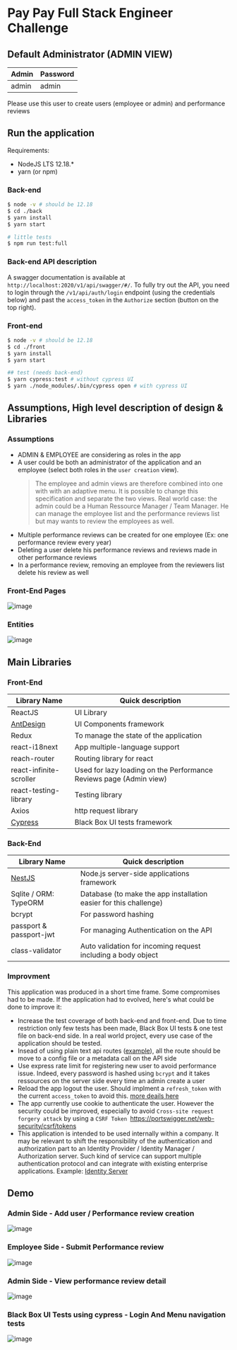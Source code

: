 # Pay Pay Full Stack Engineer Challenge

## Default Administrator (ADMIN VIEW)

| Admin | Password |
| ----- | -------- |
| admin | admin    |

Please use this user to create users (employee or admin) and performance reviews

## Run the application

Requirements:

- NodeJS LTS 12.18.\*
- yarn (or npm)

### Back-end

```bash
$ node -v # should be 12.18
$ cd ./back
$ yarn install
$ yarn start

# little tests
$ npm run test:full
```

### Back-end API description

A swagger documentation is available at `http://localhost:2020/v1/api/swagger/#/`. To fully try out the API, you need to login through the `/v1/api/auth/login` endpoint (using the credentials below) and past the `access_token` in the `Authorize` section (button on the top right).

### Front-end

```bash
$ node -v # should be 12.18
$ cd ./front
$ yarn install
$ yarn start

## test (needs back-end)
$ yarn cypress:test # without cypress UI
$ yarn ./node_modules/.bin/cypress open # with cypress UI
```

## Assumptions, High level description of design & Libraries

### Assumptions

- ADMIN & EMPLOYEE are considering as roles in the app
- A user could be both an administrator of the application and an employee (select both roles in the `user creation` view).
  > The employee and admin views are therefore combined into one with with an adaptive menu. It is possible to change this specification and separate the two views. Real world case: the admin could be a Human Ressource Manager / Team Manager. He can manage the employee list and the performance reviews list but may wants to review the employees as well.
- Multiple performance reviews can be created for one employee (Ex: one performance review every year)
- Deleting a user delete his performance reviews and reviews made in other performance reviews
- In a performance review, removing an employee from the reviewers list delete his review as well

### Front-End Pages

![image](images/pages.png)

### Entities

![image](images/entities.png)

## Main Libraries

### Front-End

| Library Name                                 | Quick description                                                  |
| -------------------------------------------- | ------------------------------------------------------------------ |
| ReactJS                                      | UI Library                                                         |
| [AntDesign](https://ant.design/)             | UI Components framework                                            |
| Redux                                        | To manage the state of the application                             |
| react-i18next                                | App multiple-language support                                      |
| reach-router                                 | Routing library for react                                          |
| react-infinite-scroller                      | Used for lazy loading on the Performance Reviews page (Admin view) |
| react-testing-library                        | Testing library                                                    |
| Axios                                        | http request library                                               |
| [Cypress](https://www.cypress.io/dashboard/) | Black Box UI tests framework                                       |

### Back-End

| Library Name                       | Quick description                                                 |
| ---------------------------------- | ----------------------------------------------------------------- |
| [NestJS](https://docs.nestjs.com/) | Node.js server-side applications framework                        |
| Sqlite / ORM: TypeORM              | Database (to make the app installation easier for this challenge) |
| bcrypt                             | For password hashing                                              |
| passport & passport-jwt            | For managing Authentication on the API                            |
| class-validator                    | Auto validation for incoming request including a body object      |

### Improvment

This application was produced in a short time frame. Some compromises had to be made. If the application had to evolved, here's what could be done to improve it:

- Increase the test coverage of both back-end and front-end. Due to time restriction only few tests has been made, Black Box UI tests & one test file on back-end side. In a real world project, every use case of the application should be tested.
- Insead of using plain text api routes ([example](./front/src/api/authentication.ts#20)), all the route should be move to a config file or a metadata call on the API side
- Use express rate limit for registering new user to avoid performance issue. Indeed, every password is hashed using `bcrypt` and it takes ressources on the server side every time an admin create a user
- Reload the app logout the user. Should implment a `refresh_token` with the current `access_token` to avoid this. [more deails here](https://tools.ietf.org/html/rfc6749#section-1.5)
- The app currently use cookie to authenticate the user. However the security could be improved, especially to avoid `Cross-site request forgery attack` by using a `CSRF Token `https://portswigger.net/web-security/csrf/tokens
- This application is intended to be used internally within a company. It may be relevant to shift the responsibility of the authentication and authorization part to an Identity Provider / Identity Manager / Authorization server. Such kind of service can support multiple authentication protocol and can integrate with existing enterprise applications. Example: [Identity Server](https://identityserver.io/)

## Demo

### Admin Side - Add user / Performance review creation

![image](./images/admin-1.gif)

### Employee Side - Submit Performance review

![image](./images/employee-1.gif)

### Admin Side - View performance review detail

![image](./images/admin-2.gif)

### Black Box UI Tests using cypress - Login And Menu navigation tests

![image](./images/cypress-test.gif)
